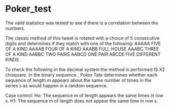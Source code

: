 # Poker_test
 The valid statistics was tested to see if there is a correlation between the numbers.

The classic method of this tweet is rotated with a choice of 5 consecutive
digits  and determines if they match with one of the following:
ΑΑΑΑΑ FIVE OF A KIND
AAAAB FOUR OF A KIND
AAABB FULL HOUSE
AAABC THREE OF A KIND
AABBC TWO PAIRS
AABCD ONE PAIR
ABCDE FIVE DIFFERENT KINDS


To check the following in the decimal system the method  is performed IS X2 chisquare. In the binary sequence , Poker Tate determines
whether each sequence of length m appears about the same number of times in the series s as would happen in a random sequence.

Case control:
Ho: The sequence m of length appears the same times in row s.
H1: The sequence m of length does not appear the same time in row s.
